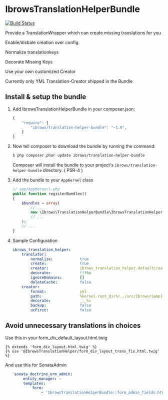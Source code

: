 IbrowsTranslationHelperBundle
=============================

[![Build Status](https://travis-ci.org/ibrows/IbrowsTranslationHelperBundle.svg?branch=master)](https://travis-ci.org/ibrows/IbrowsTranslationHelperBundle)

Provide a TranslationWrapper which can create missing translations for you

Enable/disbale creation over config.

Normalize translationkeys

Decorate Missing Keys

Use your own customized Creator

Currently only YML Translation-Creator shipped in the Bundle


Install & setup the bundle
--------------------------

1. Add IbrowsTranslationHelperBundle in your composer.json:

	```js
	{
	    "require": {
	        "ibrows/translation-helper-bundle": "~1.0",
	    }
	}
	```

2. Now tell composer to download the bundle by running the command:

    ``` bash
    $ php composer.phar update ibrows/translation-helper-bundle
    ```

    Composer will install the bundle to your project's `ibrows/translation-helper-bundle` directory. ( PSR-4 )

3. Add the bundle to your `AppKernel` class

    ``` php
    // app/AppKernerl.php
    public function registerBundles()
    {
        $bundles = array(
            // ...
            new \Ibrows\TranslationHelperBundle\IbrowsTranslationHelperBundle(),
            // ...
        );
        // ...
    }
    ```
    
4. Sample Configuration

    ``` yml
    ibrows_translation_helper:
        translator:
            normalize:            true
            create:               true
            creator:              ibrows_translation_helper.defaultcreator
            decorate:             !!!%s
            ignoreDomains:        []
            deleteCache:          false
        creator:
            format:               yml
            path:                 %kernel.root_dir%/../src/Ibrows/SampleBundle/Resources/translations
            decorate:             ___%s
            backup:               false
            ucFirst:              false
    ```

Avoid unnecessary translations in choices
-----------------------------------------

Use this in your form_div_default_layout.html.twig

```
{% extends 'form_div_layout.html.twig' %}
{% use '@IbrowsTranslationHelper/form_div_layout_trans_fix.html.twig' %}
```


And use this for SonataAdmin

``` yml
    sonata_doctrine_orm_admin:
        entity_manager: ~
        templates:
            form:
                - 'IbrowsTranslationHelperBundle::form_admin_fields.html.twig'
```

